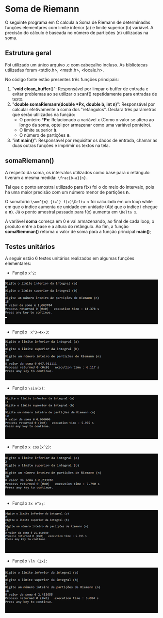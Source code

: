 # Soma de Riemann

O seguinte programa em C calcula a Soma de Riemann de determinadas funções elementares com limite inferior (a) e limite superior (b) variável. A precisão do cálculo é baseada no número de partições (n) utilizadas na soma.

## Estrutura geral
Foi utilizado um único arquivo .c com cabeçalho incluso. As bibliotecas utilizadas foram <stdio.h>, <math.h>, <locale.h>.

No código fonte estão presentes três funções principais:
1. "**void clean_buffer**()": Responsável por limpar o buffer de entrada e evitar problemas ao se utilizar o scanf() repetidamente para entradas de texto.
2. "**double somaRiemann(double *Px, double b, int n)**": Responsável por calcular efetivamente a soma dos "retângulos". Declara três parâmetros que serão utilizados na função:
   * O ponteiro ***Px**: Relacionado a variável x (Como o valor se altera ao longo da soma, optei por armazenar como uma variável ponteiro).
   * O limite superior **b**.
   * O número de partições **n**.
3. "**int main()**": Responsável por requisitar os dados de entrada, chamar as duas outras funções e imprimir os textos na tela.

## somaRiemann()

A respeito da soma, os intervalos utilizados como base para o retângulo tiveram a mesma medida: `\frac{b-a}{n}.`

Tal que o ponto amostral utilizado para f(x) foi o do meio do intervalo, pois há uma maior precisão com um número menor de partições **n**.

O somatório `\sum^{n}_{i=1} f(x)\Delta x` foi calculado em um loop while em que o índice aumenta de unidade em unidade (Até que o índice **i** chegue a **n**). Já o ponto amostral passado para f(x) aumenta em `\Delta x`.

A variável **soma** começa em 0 e vai armazenando, ao final de cada loop, o produto entre a base e a altura do retângulo. Ao fim, a função **somaRiemman()** retorna o valor de soma para a função principal **main()**;

## Testes unitários

A seguir estão 6 testes unitários realizados em algumas funções elementares:

* Função `x^2`:
  
![](imagens/Teste1.png)

* Função ` x^3+4x-3`:
  
![](imagens/Teste2.png)

* Função `\sin(x)`:
  
![](imagens/Teste3.png)

* Função `x cos(x^2)`:
  
![](imagens/Teste4.png)

* Função `3x e^x;`:
  
![](imagens/Teste5.png)

* Função `\ln (2x)`:
  
![](imagens/Teste6.png)
